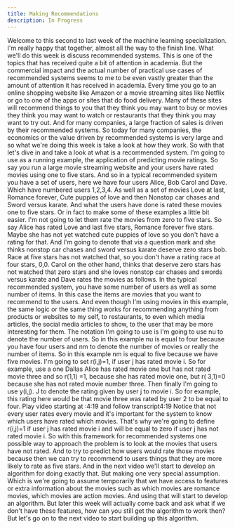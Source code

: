 ```yaml
---
title: Making Recommendations
description: In Progress
---
```


Welcome to this second to last week of the machine learning specialization. I'm really happy that together, almost all the way to the finish line. What we'll do this week is discuss recommended systems. This is one of the topics that has received quite a bit of attention in academia. But the commercial impact and the actual number of practical use cases of recommended systems seems to me to be even vastly greater than the amount of attention it has received in academia. Every time you go to an online shopping website like Amazon or a movie streaming sites like Netflix or go to one of the apps or sites that do food delivery. Many of these sites will recommend things to you that they think you may want to buy or movies they think you may want to watch or restaurants that they think you may want to try out. And for many companies, a large fraction of sales is driven by their recommended systems. So today for many companies, the economics or the value driven by recommended systems is very large and so what we're doing this week is take a look at how they work. So with that let's dive in and take a look at what is a recommended system. I'm going to use as a running example, the application of predicting movie ratings. So say you run a large movie streaming website and your users have rated movies using one to five stars. And so in a typical recommended system you have a set of users, here we have four users Alice, Bob Carol and Dave. Which have numbered users 1,2,3,4. As well as a set of movies Love at last, Romance forever, Cute puppies of love and then Nonstop car chases and Sword versus karate. And what the users have done is rated these movies one to five stars. Or in fact to make some of these examples a little bit easier. I'm not going to let them rate the movies from zero to five stars. So say Alice has rated Love and last five stars, Romance forever five stars. Maybe she has not yet watched cute puppies of love so you don't have a rating for that. And I'm going to denote that via a question mark and she thinks nonstop car chases and sword versus karate deserve zero stars bob. Race at five stars has not watched that, so you don't have a rating race at four stars, 0,0. Carol on the other hand, thinks that deserve zero stars has not watched that zero stars and she loves nonstop car chases and swords versus karate and Dave rates the movies as follows. In the typical recommended system, you have some number of users as well as some number of items. In this case the items are movies that you want to recommend to the users. And even though I'm using movies in this example, the same logic or the same thing works for recommending anything from products or websites to my self, to restaurants, to even which media articles, the social media articles to show, to the user that may be more interesting for them. The notation I'm going to use is I'm going to use nu to denote the number of users. So in this example nu is equal to four because you have four users and nm to denote the number of movies or really the number of items. So in this example nm is equal to five because we have five movies. I'm going to set r(i,j)=1, if user j has rated movie i. So for example, use a one Dallas Alice has rated movie one but has not rated movie three and so r(1,1) =1, because she has rated movie one, but r( 3,1)=0 because she has not rated movie number three. Then finally I'm going to use y(i,j). J to denote the rating given by user j to movie i. So for example, this rating here would be that movie three was rated by user 2 to be equal to four.
Play video starting at :4:19 and follow transcript4:19
Notice that not every user rates every movie and it's important for the system to know which users have rated which movies. That's why we're going to define r(i,j)=1 if user j has rated movie i and will be equal to zero if user j has not rated movie i. So with this framework for recommended systems one possible way to approach the problem is to look at the movies that users have not rated. And to try to predict how users would rate those movies because then we can try to recommend to users things that they are more likely to rate as five stars. And in the next video we'll start to develop an algorithm for doing exactly that. But making one very special assumption. Which is we're going to assume temporarily that we have access to features or extra information about the movies such as which movies are romance movies, which movies are action movies. And using that will start to develop an algorithm. But later this week will actually come back and ask what if we don't have these features, how can you still get the algorithm to work then? But let's go on to the next video to start building up this algorithm.